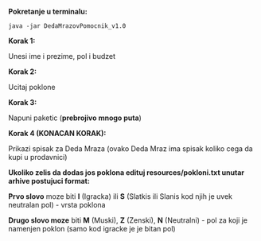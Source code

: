 **Pokretanje u terminalu:**

``java -jar DedaMrazovPomocnik_v1.0``

**Korak 1:**

Unesi ime i prezime, pol i budzet

**Korak 2:**

Ucitaj poklone

**Korak 3:**

Napuni paketic (**prebrojivo mnogo puta**)

**Korak 4 (KONACAN KORAK):**

Prikazi spisak za Deda Mraza (ovako Deda Mraz ima spisak koliko cega da kupi u prodavnici)

**Ukoliko zelis da dodas jos poklona edituj resources/pokloni.txt unutar arhive postujuci format:**

**Prvo slovo** moze biti **I** (Igracka) ili **S** (Slatkis ili Slanis kod njih je uvek neutralan pol) - vrsta poklona

**Drugo slovo moze** biti **M** (Muski), **Z** (Zenski), **N** (Neutralni) - pol za koji je namenjen poklon (samo kod igracke je je bitan pol)
